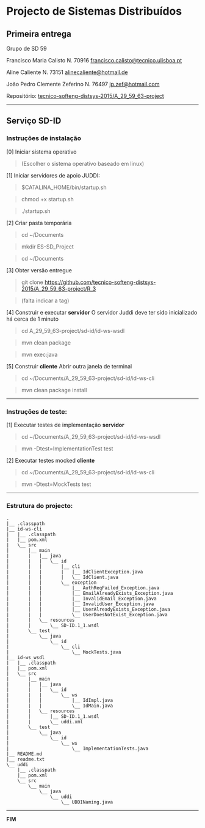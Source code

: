 # Projecto de Sistemas Distribuí­dos #

## Primeira entrega ##

Grupo de SD 59

Francisco Maria Calisto
    N. 70916
    francisco.calisto@tecnico.ulisboa.pt
    
Aline Caliente
    N. 73151
    alinecaliente@hotmail.de
    
João Pedro Clemente Zeferino
    N. 76497
    jp.zef@hotmail.com


Repositório:
[tecnico-softeng-distsys-2015/A_29_59_63-project](https://github.com/tecnico-softeng-distsys-2015/A_29_59_63-project)


-------------------------------------------------------------------------------

## Serviço SD-ID 

### Instruções de instalação 

[0] Iniciar sistema operativo

> (Escolher o sistema operativo baseado em linux)


[1] Iniciar servidores de apoio
JUDDI:
> $CATALINA_HOME/bin/startup.sh

> chmod +x startup.sh

> ./startup.sh


[2] Criar pasta temporária
> cd ~/Documents

> mkdir ES-SD_Project

> cd ~/Documents


[3] Obter versão entregue
> git clone https://github.com/tecnico-softeng-distsys-2015/A_29_59_63-project/R_3

> (falta indicar a tag)


[4] Construir e executar **servidor**
O servidor Juddi deve ter sido inicializado há cerca de 1 minuto
> cd A_29_59_63-project/sd-id/id-ws-wsdl

> mvn clean package 

> mvn exec:java


[5] Construir **cliente**
Abrir outra janela de terminal
> cd ~/Documents/A_29_59_63-project/sd-id/id-ws-cli

> mvn clean package install


-------------------------------------------------------------------------------

### Instruções de teste: ###

[1] Executar testes de implementação **servidor**
> cd ~/Documents/A_29_59_63-project/sd-id/id-ws-wsdl

> mvn -Dtest=ImplementationTest test

[2] Executar testes mocked **cliente**
> cd ~/Documents/A_29_59_63-project/sd-id/id-ws-cli

> mvn -Dtest=MockTests test


-------------------------------------------------------------------------------

### Estrutura do projecto: ###

    .
    |__ .classpath
    |__ id-ws-cli
    |   |__ .classpath
    |   |__ pom.xml
    |   \__ src
    |       |__ main
    |       |   |__ java
    |       |   |   \__ id
    |       |   |       |__ cli
    |       |   |       |   |__ IdClientException.java
    |       |   |       |   \__ IdClient.java
    |       |   |       \__ exception
    |       |   |           |__ AuthReqFailed_Exception.java
    |       |   |           |__ EmailAlreadyExists_Exception.java
    |       |   |           |__ InvalidEmail_Exception.java
    |       |   |           |__ InvalidUser_Exception.java
    |       |   |           |__ UserAlreadyExists_Exception.java
    |       |   |           \__ UserDoesNotExist_Exception.java
    |       |   \__ resources
    |       |       \__ SD-ID.1_1.wsdl
    |       \__ test
    |           \__ java
    |               \__ id
    |                   \__ cli
    |                       \__ MockTests.java
    |__ id-ws_wsdl
    |   |__ .classpath
    |   |__ pom.xml
    |   \__ src
    |       |__ main
    |       |   |__ java
    |       |   |   \__ id
    |       |   |       \__ ws
    |       |   |           |__ IdImpl.java
    |       |   |           \__ IdMain.java
    |       |   \__ resources
    |       |       |__ SD-ID.1_1.wsdl
    |       |       \__ uddi.xml
    |       \__ test
    |           \__ java
    |               \__ id
    |                   \__ ws
    |                       \__ ImplementationTests.java
    |__ README.md
    |__ readme.txt
    \__ uddi
        |__ .classpath
        |__ pom.xml
        \__ src
            \__ main
                \__ java
                    \__ uddi
                        \__ UDDINaming.java


-------------------------------------------------------------------------------
**FIM**
